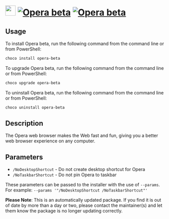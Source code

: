 ﻿# <img src="https://cdn.jsdelivr.net/gh/mkevenaar/chocolatey-packages@9f61a113f6d9f1bba2af3ef78d13306fde889492/icons/opera-beta.png" width="32" height="32"/> [![Opera beta](https://img.shields.io/chocolatey/v/opera-beta.svg?label=Opera+beta)](https://chocolatey.org/packages/opera-beta) [![Opera beta](https://img.shields.io/chocolatey/dt/opera-beta.svg)](https://chocolatey.org/packages/opera-beta)

## Usage
To install Opera beta, run the following command from the command line or from PowerShell:
```powershell
choco install opera-beta
```

To upgrade Opera beta, run the following command from the command line or from PowerShell:
```powershell
choco upgrade opera-beta
```

To uninstall Opera beta, run the following command from the command line or from PowerShell:
```powershell
choco uninstall opera-beta
```

## Description
The Opera web browser makes the Web fast and fun, giving you a better web browser experience on any computer.


## Parameters
- `/NoDesktopShortcut` - Do not create desktop shortcut for Opera
- `/NoTaskbarShortcut` - Do not pin Opera to taskbar

These parameters can be passed to the installer with the use of `--params`.
For example: `--params '"/NoDesktopShortcut /NoTaskbarShortcut"'`

**Please Note**: This is an automatically updated package. If you find it is
out of date by more than a day or two, please contact the maintainer(s) and
let them know the package is no longer updating correctly.

